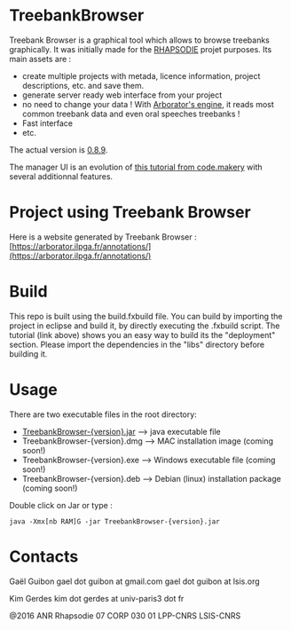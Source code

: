 TreebankBrowser
===============

Treebank Browser is a graphical tool which allows to browse treebanks graphically. It was initially made for the [RHAPSODIE](http://www.projet-rhapsodie.fr/) projet purposes. Its main assets are :
- create multiple projects with metada, licence information, project descriptions, etc. and save them.
- generate server ready web interface from your project
- no need to change your data ! With [Arborator's engine](http://arborator.ilpga.fr/), it reads most common treebank data and even oral speeches treebanks !
- Fast interface
- etc.


The actual version is [0.8.9](https://github.com/gguibon/TreebankBrowser/releases/tag/0.8.9). 

The manager UI is an evolution of [this tutorial from code.makery](http://code.makery.ch/library/javafx-8-tutorial/ "code.makery tutorial") with several additionnal features.

# Project using Treebank Browser

Here is a website generated by Treebank Browser : [https://arborator.ilpga.fr/annotations/](https://arborator.ilpga.fr/annotations/)

# Build

This repo is built using the build.fxbuild file. You can build by importing the project in eclipse and build it, by directly executing the .fxbuild script.
The tutorial (link above) shows you an easy way to build its the "deployment" section.
Please import the dependencies in the "libs" directory before building it.

# Usage

There are two executable files in the root directory:
- [TreebankBrowser-{version}.jar](https://github.com/gguibon/TreebankBrowser/releases/download/0.8.9/TreebankBrowser-0.8.9.jar) --> java executable file
- TreebankBrowser-{version}.dmg --> MAC installation image (coming soon!)
- TreebankBrowser-{version}.exe --> Windows executable file (coming soon!)
- TreebankBrowser-{version}.deb --> Debian (linux) installation package (coming soon!)

Double click on Jar or type :

```
java -Xmx[nb RAM]G -jar TreebankBrowser-{version}.jar
```

# Contacts

Gaël Guibon
gael dot guibon at gmail.com
gael dot guibon at lsis.org

Kim Gerdes
kim dot gerdes at univ-paris3 dot fr 

@2016 ANR Rhapsodie 07 CORP 030 01 LPP-CNRS LSIS-CNRS
